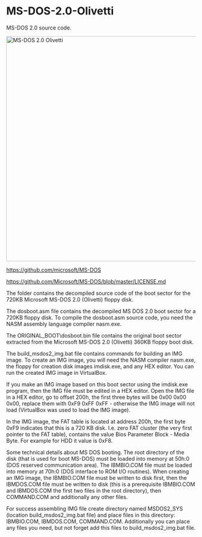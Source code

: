 # MS-DOS-2.0-Olivetti

MS-DOS 2.0 source code.

<img src="https://github.com/kurlyak/MS-DOS-reverse-engineering/blob/main/pics/MS-DOS-2.0-Olivetti.png" alt="MS-DOS 2.0 Olivetti" width=600 />

https://github.com/microsoft/MS-DOS

https://github.com/Microsoft/MS-DOS/blob/master/LICENSE.md

The folder contains the decompiled source code of the boot sector for the 720KB Microsoft MS-DOS 2.0 (Olivetti) floppy disk.

The dosboot.asm file contains the decompiled MS DOS 2.0 boot sector for a 720KB floppy disk. To compile the dosboot.asm source code, you need the NASM assembly language compiler nasm.exe.

The ORIGINAL_BOOT\dosboot.bin file contains the original boot sector extracted from the Microsoft MS-DOS 2.0 (Olivetti) 360KB floppy boot disk.

The build_msdos2_img.bat file contains commands for building an IMG image. To create an IMG image, you will need the NASM compiler nasm.exe, the floppy for creation disk images imdisk.exe, and any HEX editor. You can run the created IMG image in VirtualBox.

If you make an IMG image based on this boot sector using the imdisk.exe program, then the IMG file must be edited in a HEX editor. Open the IMG file in a HEX editor, go to offset 200h, the first three bytes will be 0x00 0x00 0x00, replace them with 0xF9 0xFF 0xFF - otherwise the IMG image will not load (VirtualBox was used to load the IMG image).

In the IMG image, the FAT table is located at address 200h, the first byte 0xF9 indicates that this is a 720 KB disk. I.e. zero FAT cluster (the very first pointer to the FAT table), contains the value Bios Parameter Block - Media Byte. For example for HDD it value is 0xF8.

Some technical details about MS DOS booting. The root directory of the disk (that is used for boot MS-DOS) must be loaded into memory at 50h:0 (DOS reserved communication area). The IBMBIO.COM file must be loaded into memory at 70h:0 (DOS interface to ROM I/O routines). When creating an IMG image, the IBMBIO.COM file must be written to disk first, then the IBMDOS.COM file must be written to disk (this is a prerequisite IBMBIO.COM and IBMDOS.COM the first two files in the root directory), then COMMAND.COM and additionally any other files.

For success assembling IMG file create directory named MSDOS2_SYS (location build_msdos2_img.bat file) and place files in this directory: IBMBIO.COM, IBMDOS.COM,  COMMAND.COM. Additionally you can place any files you need, but not forget add this files to build_msdos2_img.bat file.
